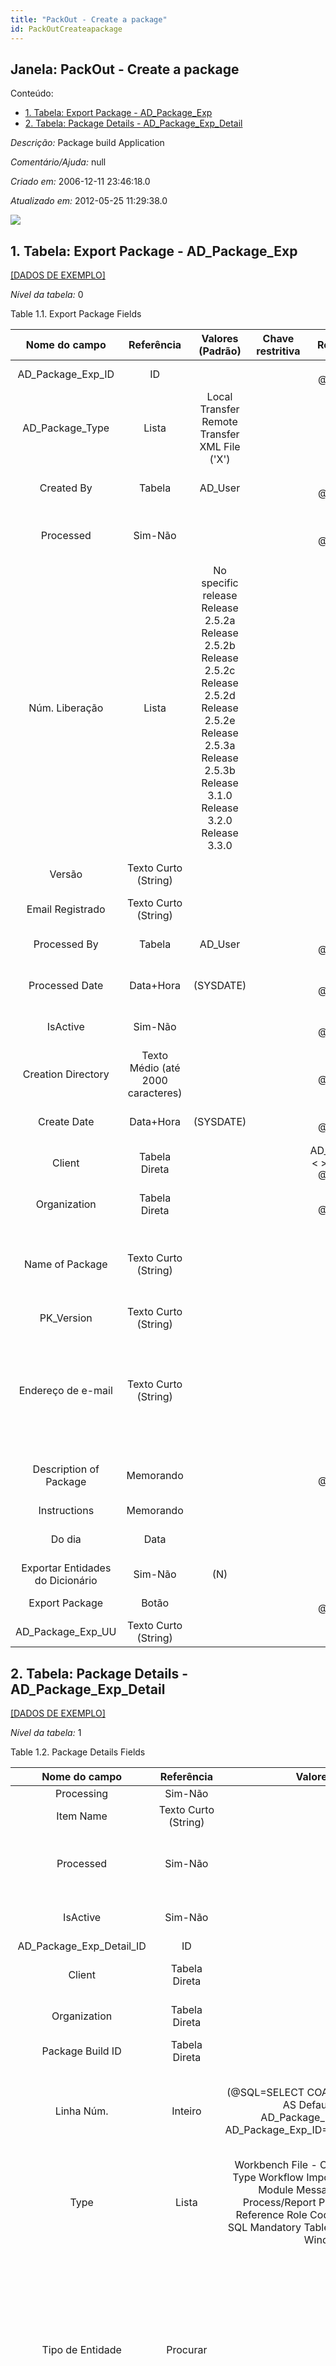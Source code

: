 ```yaml
---
title: "PackOut - Create a package"
id: PackOutCreateapackage
---
```

<div id="d157318e1" class="section chapter">

<div class="titlepage">

<div>

<div>

## Janela: PackOut - Create a package

</div>

</div>

</div>

<div class="toc">

<div class="toc-title">

Conteúdo:

</div>

  - <span class="section">[1. Tabela: Export Package -
    AD\_Package\_Exp](#d157318e23)</span>
  - <span class="section">[2. Tabela: Package Details -
    AD\_Package\_Exp\_Detail](#d157318e425)</span>

</div>

<span class="emphasis">*Descrição:* </span> Package build Application

<span class="emphasis">*Comentário/Ajuda:* </span>null

<span class="emphasis"> *Criado em:* </span>2006-12-11 23:46:18.0

<span class="emphasis">*Atualizado em:* </span>2012-05-25 11:29:38.0

![](/img/manual/PackOutCreateapackage.png)

<div id="d157318e23" class="section section">

<div class="titlepage">

<div>

<div>

## 1. Tabela: Export Package - AD\_Package\_Exp

</div>

</div>

</div>

[\[DADOS DE EXEMPLO\]](data/AD_Package_Exp_data)

<span class="emphasis">*Nível da tabela:* </span>0

</div>

<div id="d157318e32" class="table">

<div class="table-title">

Table 1.1. Export Package
Fields

</div>

<div class="table-contents">

|          Nome do campo           |            Referência             |                                                                            Valores (Padrão)                                                                            | Chave restritiva |                                        Regra de validação                                         |                Descrição                 |                                                                                                  Comentário/Ajuda                                                                                                  |
| :------------------------------: | :-------------------------------: | :--------------------------------------------------------------------------------------------------------------------------------------------------------------------: | :--------------: | :-----------------------------------------------------------------------------------------------: | :--------------------------------------: | :----------------------------------------------------------------------------------------------------------------------------------------------------------------------------------------------------------------: |
|       AD\_Package\_Exp\_ID       |                ID                 |                                                                                                                                                                        |                  |                  <span class="emphasis">*ReadOnly Logic*</span>: @Processed@="Y"                  |                                          |                                                                                                                                                                                                                    |
|        AD\_Package\_Type         |               Lista               |                                                             Local Transfer Remote Transfer XML File ('X')                                                              |                  |                                                                                                   |                                          |                                                                                                                                                                                                                    |
|            Created By            |              Tabela               |                                                                                AD\_User                                                                                |                  |                  <span class="emphasis">*ReadOnly Logic*</span>: @Processed@="Y"                  |      User who created this records       |                                                                          The Created By field indicates the user who created this record.                                                                          |
|            Processed             |              Sim-Não              |                                                                                                                                                                        |                  |                  <span class="emphasis">*ReadOnly Logic*</span>: @Processed@="Y"                  |     The document has been processed      |                                                                        The Processed checkbox indicates that a document has been processed.                                                                        |
|          Núm. Liberação          |               Lista               | No specific release Release 2.5.2a Release 2.5.2b Release 2.5.2c Release 2.5.2d Release 2.5.2e Release 2.5.3a Release 2.5.3b Release 3.1.0 Release 3.2.0 Release 3.3.0 |                  |                                                                                                   |         Internal Release Number          |                                                                                                                                                                                                                    |
|              Versão              |       Texto Curto (String)        |                                                                                                                                                                        |                  |                                                                                                   |     Version of the table definition      |                                                                            The Version indicates the version of this table definition.                                                                             |
|         Email Registrado         |       Texto Curto (String)        |                                                                                                                                                                        |                  |                                                                                                   |                                          |                                                                                                                                                                                                                    |
|           Processed By           |              Tabela               |                                                                                AD\_User                                                                                |                  |                  <span class="emphasis">*ReadOnly Logic*</span>: @Processed@="Y"                  |      User who updated this records       |                                                                          The Updated By field indicates the user who updated this record.                                                                          |
|          Processed Date          |             Data+Hora             |                                                                               (SYSDATE)                                                                                |                  |                  <span class="emphasis">*ReadOnly Logic*</span>: @Processed@="Y"                  |       Date this record was updated       |                                                                         The Updated field indicates the date that this record was updated.                                                                         |
|             IsActive             |              Sim-Não              |                                                                                                                                                                        |                  |                  <span class="emphasis">*ReadOnly Logic*</span>: @Processed@="Y"                  |    (semelhante ao primeiro relatório)    |                                                                                                (ver o mesmo acima)                                                                                                 |
|        Creation Directory        | Texto Médio (até 2000 caracteres) |                                                                                                                                                                        |                  |                  <span class="emphasis">*ReadOnly Logic*</span>: @Processed@="Y"                  |                                          |                                                                                                                                                                                                                    |
|           Create Date            |             Data+Hora             |                                                                               (SYSDATE)                                                                                |                  |                  <span class="emphasis">*ReadOnly Logic*</span>: @Processed@="Y"                  |       Date this record was created       |                                                                         The Created field indicates the date that this record was created.                                                                         |
|              Client              |           Tabela Direta           |                                                                                                                                                                        |                  | AD\_Client.AD\_Client\_ID \< \> 0 <span class="emphasis">*ReadOnly Logic*</span>: @Processed@="Y" |    (semelhante ao primeiro relatório)    |                                                                                                (ver o mesmo acima)                                                                                                 |
|           Organization           |           Tabela Direta           |                                                                                                                                                                        |                  |                  <span class="emphasis">*ReadOnly Logic*</span>: @Processed@="Y"                  |    (semelhante ao primeiro relatório)    |                                                                                                (ver o mesmo acima)                                                                                                 |
|         Name of Package          |       Texto Curto (String)        |                                                                                                                                                                        |                  |                                                                                                   |  Alphanumeric identifier of the entity   |                                    The name of an entity (record) is used as an default search option in addition to the search key. The name is up to 60 characters in length.                                    |
|           PK\_Version            |       Texto Curto (String)        |                                                                                                                                                                        |                  |                                                                                                   |                                          |                                                                                                                                                                                                                    |
|        Endereço de e-mail        |       Texto Curto (String)        |                                                                                                                                                                        |                  |                                                                                                   |         Electronic Mail Address          | The Email Address is the Electronic Mail ID for this User and should be fully qualified (e.g. joe.smith@company.com). The Email Address is used to access the self service application functionality from the web. |
|      Description of Package      |             Memorando             |                                                                                                                                                                        |                  |                  <span class="emphasis">*ReadOnly Logic*</span>: @Processed@="Y"                  | Optional short description of the record |                                                                                    A description is limited to 255 characters.                                                                                     |
|           Instructions           |             Memorando             |                                                                                                                                                                        |                  |                                                                                                   |                                          |                                                                                                                                                                                                                    |
|              Do dia              |               Data                |                                                                                                                                                                        |                  |                                                                                                   |        Starting date for a range         |                                                                               The Date From indicates the starting date of a range.                                                                                |
| Exportar Entidades do Dicionário |              Sim-Não              |                                                                                  (N)                                                                                   |                  |                                                                                                   |                                          |                                                                                                                                                                                                                    |
|          Export Package          |               Botão               |                                                                                                                                                                        |                  |                  <span class="emphasis">*ReadOnly Logic*</span>: @Processed@="Y"                  |                                          |                                                                                                                                                                                                                    |
|       AD\_Package\_Exp\_UU       |       Texto Curto (String)        |                                                                                                                                                                        |                  |                                                                                                   |                                          |                                                                                                                                                                                                                    |

</div>

</div>

  

<div id="d157318e425" class="section section">

<div class="titlepage">

<div>

<div>

## 2. Tabela: Package Details - AD\_Package\_Exp\_Detail

</div>

</div>

</div>

[\[DADOS DE EXEMPLO\]](data/AD_Package_Exp_Detail_data)

<span class="emphasis">*Nível da tabela:* </span>1

</div>

<div id="d157318e434" class="table">

<div class="table-title">

Table 1.2. Package Details
Fields

</div>

<div class="table-contents">

|        Nome do campo         |      Referência      |                                                                                                                      Valores (Padrão)                                                                                                                       |        Chave restritiva         |        Regra de validação         |                      Descrição                       |                                                                                                                  Comentário/Ajuda                                                                                                                  |
| :--------------------------: | :------------------: | :---------------------------------------------------------------------------------------------------------------------------------------------------------------------------------------------------------------------------------------------------------: | :-----------------------------: | :-------------------------------: | :--------------------------------------------------: | :------------------------------------------------------------------------------------------------------------------------------------------------------------------------------------------------------------------------------------------------: |
|          Processing          |       Sim-Não        |                                                                                                                                                                                                                                                             |                                 |                                   |                                                      |                                                                                                                                                                                                                                                    |
|          Item Name           | Texto Curto (String) |                                                                                                                                                                                                                                                             |                                 |                                   |                   Additional Name                    |                                                                                                                                                                                                                                                    |
|          Processed           |       Sim-Não        |                                                                                                                                                                                                                                                             |                                 |                                   |           The document has been processed            |                                                                                        The Processed checkbox indicates that a document has been processed.                                                                                        |
|           IsActive           |       Sim-Não        |                                                                                                                                                                                                                                                             |                                 |                                   |          (semelhante ao primeiro relatório)          |                                                                                                                (ver o mesmo acima)                                                                                                                 |
| AD\_Package\_Exp\_Detail\_ID |          ID          |                                                                                                                                                                                                                                                             |                                 |                                   |                                                      |                                                                                                                                                                                                                                                    |
|            Client            |    Tabela Direta     |                                                                                                                                                                                                                                                             |                                 | AD\_Client.AD\_Client\_ID \< \> 0 |          (semelhante ao primeiro relatório)          |                                                                                                                (ver o mesmo acima)                                                                                                                 |
|         Organization         |    Tabela Direta     |                                                                                                                                                                                                                                                             |                                 |                                   |          (semelhante ao primeiro relatório)          |                                                                                                                (ver o mesmo acima)                                                                                                                 |
|       Package Build ID       |    Tabela Direta     |                                                                                                                                                                                                                                                             | adpackageexp\_adpackageexpdetai |                                   |                                                      |                                                                                                                                                                                                                                                    |
|          Linha Núm.          |       Inteiro        |                                                           (@SQL=SELECT COALESCE(MAX(Line),0)+10 AS DefaultValue FROM AD\_Package\_Exp\_Detail WHERE AD\_Package\_Exp\_ID=@AD\_Package\_Exp\_ID@)                                                            |                                 |                                   |            Unique line for this document             |                                                                  Indicates the unique line for a document. It will also control the display order of the lines within a document.                                                                  |
|             Type             |        Lista         | Workbench File - Code or other Data Entity Type Workflow Import Format Application or Module Message Model Validator Process/Report PrintFormat ReportView Reference Role Code Snipit SQL Statement SQL Mandatory Table Dynamic Validation Rule Window Form |                                 |                                   | Type of Validation (SQL, Java Script, Java Language) |                                                                     The Type indicates the type of validation that will occur. This can be SQL, Java Script or Java Language.                                                                      |
|       Tipo de Entidade       |       Procurar       |                                                                                                                                                                                                                                                             |                                 |                                   |                  System Entity Type                  | The entity type determines the ownership of Application Dictionary entries. The types "Dictionary" and "iDempiere" should not be used and are maintainted by iDempiere (i.e. all changes are reversed during migration to the current definition). |
|             Menu             |    Tabela Direta     |                                                                                                                       AD\_Menu Parent                                                                                                                       |   admenu\_adpackageexpdetail    |                                   |                  Identifies a Menu                   |                                                                  The Menu identifies a unique Menu. Menus are used to control the display of those screens a user has access to.                                                                   |
|       Nome do Arquivo        | Texto Curto (String) |                                                                                                                                                                                                                                                             |                                 |                                   |            Name of the local file or URL             |                                                                               Name of a file in the local directory space - or URL (file://.., http://.., ftp://..)                                                                                |
|    Source File Directory     | Texto Curto (String) |                                                                                                                                                                                                                                                             |                                 |                                   |                                                      |                                                                                                                                                                                                                                                    |
|      Target\_Directory       | Texto Curto (String) |                                                                                                                                                                                                                                                             |                                 |                                   |                                                      |                                                                                                                                                                                                                                                    |
|    Destination\_FileName     | Texto Curto (String) |                                                                                                                                                                                                                                                             |                                 |                                   |                                                      |                                                                                                                                                                                                                                                    |
|    Destination\_Directory    | Texto Curto (String) |                                                                                                                                                                                                                                                             |                                 |                                   |                                                      |                                                                                                                                                                                                                                                    |
|            Table             |       Procurar       |                                                                                                                                                                                                                                                             |   adtable\_adpackageexpdetail   |                                   |              Database Table information              |                                                                                        The Database Table provides the information of the table definition                                                                                         |
|            DBType            |        Lista         |                                                                                       All Database Types DB2 Firebird MySQL Oracle Postgres SQL Server Sybase ('ALL')                                                                                       |                                 |                                   |                                                      |                                                                                                                                                                                                                                                    |
|         SQLStatement         |      Memorando       |                                                                                                                                                                                                                                                             |                                 |                                   |                                                      |                                                                                                                                                                                                                                                    |
|  Código do Pacote Anterior   |      Memorando       |                                                                                                                                                                                                                                                             |                                 |                                   |                                                      |                                                                                                                                                                                                                                                    |
|    Novo código do pacote     |      Memorando       |                                                                                                                                                                                                                                                             |                                 |                                   |                                                      |                                                                                                                                                                                                                                                    |
|             Form             |       Procurar       |                                                                                                                                                                                                                                                             |   adform\_adpackageexpdetail    |                                   |                     Special Form                     |                                                                                       The Special Form field identifies a unique Special Form in the system.                                                                                       |
|           Process            |       Procurar       |                                                                                                                                                                                                                                                             |  adprocess\_adpackageexpdetail  |                                   |                  Process or Report                   |                                                                                       The Process field identifies a unique Process or Report in the system.                                                                                       |
|           Workflow           |       Procurar       |                                                                                                                                                                                                                                                             | adworkflow\_adpackageexpdetail  |                                   |           Workflow or combination of tasks           |                                                                                           The Workflow field identifies a unique Workflow in the system.                                                                                           |
|            Janela            |       Procurar       |                                                                                                                                                                                                                                                             |  adwindow\_adpackageexpdetail   |                                   |             Data entry or display window             |                                                                                             The Window field identifies a unique Window in the system.                                                                                             |
|          Workbench           |       Procurar       |                                                                                                                                                                                                                                                             | adworkbench\_adpackageexpdetail |                                   |            Collection of windows, reports            |                                                                                                                                                                                                                                                    |
|            Perfil            |    Tabela Direta     |                                                                                                                                                                                                                                                             |   adrole\_adpackageexpdetail    |                                   |                 Responsibility Role                  |                                                                             The Role determines security and access a user who has this Role will have in the System.                                                                              |
|  Visualização de Relatório   |       Procurar       |                                                                                                                                                                                                                                                             | adreportview\_adpackageexpdetai |                                   |          View used to generate this report           |                                                                                          The Report View indicates the view used to generate this report.                                                                                          |
|    Formato de Importação     |    Tabela Direta     |                                                                                                                                                                                                                                                             | adimpformat\_adpackageexpdetail |                                   |                                                      |                                                                                                                                                                                                                                                    |
|      Validação Dinâmica      |    Tabela Direta     |                                                                                                                                                                                                                                                             |  advalrule\_adpackageexpdetail  |                                   |               Dynamic Validation Rule                |                                                             These rules define how an entry is determined to valid. You can use variables for dynamic (context sensitive) validation.                                                              |
|           Mensagem           |    Tabela Direta     |                                                                                                                                                                                                                                                             |  admessage\_adpackageexpdetail  |                                   |                    System Message                    |                                                                                                           Information and Error messages                                                                                                           |
|     Formato de Impressão     |    Tabela Direta     |                                                                                                                                                                                                                                                             | adprintformat\_adpackageexpdeta |                                   |                  Data Print Format                   |                                                                                            The print format determines how data is rendered for print.                                                                                             |
|        Núm. Liberação        |        Lista         |                                           No specific release Release 2.5.2a Release 2.5.2b Release 2.5.2c Release 2.5.2d Release 2.5.2e Release 2.5.3a Release 2.5.3b Release 3.1.0 Release 3.2.0 Release 3.3.0                                            |                                 |                                   |               Internal Release Number                |                                                                                                                                                                                                                                                    |
|            Notes             |      Memorando       |                                                                                                                                                                                                                                                             |                                 |                                   |       Optional short description of the record       |                                                                                                    A description is limited to 255 characters.                                                                                                     |
|          Referência          |    Tabela Direta     |                                                                                                                                                                                                                                                             | adreference\_adpackageexpdetail |                                   |           System Reference and Validation            |                                                                                          The Reference could be a display type, list or table validation.                                                                                          |
|       Model Validator        |    Tabela Direta     |                                                                                                                                                                                                                                                             |  admodval\_adpackageexpdetail   |                                   |                                                      |                                                                                                                                                                                                                                                    |
| AD\_Package\_Exp\_Detail\_UU | Texto Curto (String) |                                                                                                                                                                                                                                                             |                                 |                                   |                                                      |                                                                                                                                                                                                                                                    |

</div>

</div>

  

</div>
